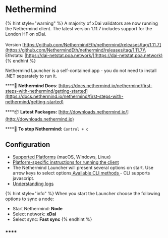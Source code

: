 # Nethermind



{% hint style="warning" %}
A majority of xDai validators are now running the Nethermind client. The latest version 1.11.7 includes support for the London HF on xDai.\
\
Version [https://github.com/NethermindEth/nethermind/releases/tag/1.11.7](https://github.com/NethermindEth/nethermind/releases/tag/1.11.7)\
Ethstats: [https://dai-netstat.poa.network/](https://dai-netstat.poa.network)
{% endhint %}

Nethermind Launcher is a self-contained app - you do not need to install .NET separately to run it.

\*\*\*\*📄 **Nethermind Docs**: [https://docs.nethermind.io/nethermind/first-steps-with-nethermind/getting-started](https://docs.nethermind.io/nethermind/first-steps-with-nethermind/getting-started)

\*\*\*\*📦 **Latest Packages:** [http://downloads.nethermind.io/](http://downloads.nethermind.io)

\*\*\*\*🛑 **To stop Nethermind:** `Control + c`

## **Configuration**

* [Supported Platforms](https://docs.nethermind.io/nethermind/first-steps-with-nethermind/supported-platforms) (macOS, Windows, Linux)
* [Platform-specific instructions for running the client](https://docs.nethermind.io/nethermind/ethereum-client/running-nethermind/running-the-client)
* The Nethermind Launcher will present several options on start. Use arrow keys to select options[ Available CLI methods ](https://docs.nethermind.io/nethermind/nethermind-utilities/cli)- CLI supports javascript.
* [Understanding logs](https://docs.nethermind.io/nethermind/first-steps-with-nethermind/getting-started#explaining-nethermind-logs)

{% hint style="info" %}
When you start the Launcher choose the following options to sync a node:

* Start Nethermind: **Node**
* Select network: **xDai**&#x20;
* Select sync: **Fast sync**
{% endhint %}

### \*\*\*\*
